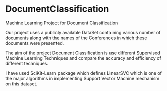 # DocumentClassification
Machine Learning Project for Document Classification

Our project uses a publicly available DataSet containing various number of documents along with the names of the Conferences in which these documents were presented.

The aim of the project Document Classification is use different Supervised Machine Learning Techniques and compare the accuracy and efficiency of different techniques.

I have used SciKit-Learn package which defines LinearSVC which is one of the major algorithms in implementing Support Vector Machine mechanism on this dataset.
